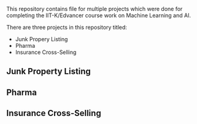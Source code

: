 This repository contains file for multiple projects which were done for completing the IIT-K/Edvancer course work on Machine Learning and AI.

There are three projects in this repository titled:
 * Junk Propery Listing
 * Pharma
 * Insurance Cross-Selling

## Junk Property Listing

## Pharma
## Insurance Cross-Selling
